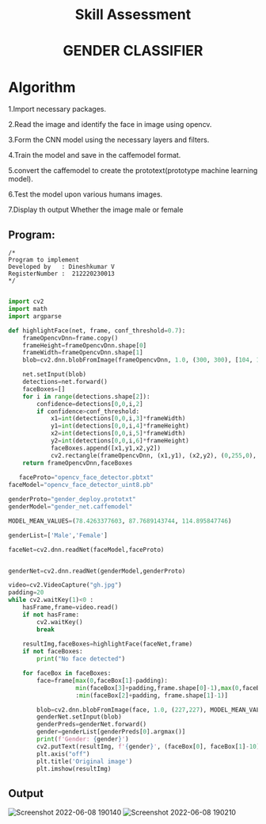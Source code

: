 # <p align="center"> Skill Assessment</p>
# <p align="center"> GENDER CLASSIFIER</p>
# Algorithm
1.Import necessary packages.

2.Read the image and identify  the face in image using opencv.

3.Form the CNN model using the necessary layers and filters.

4.Train the model and save in the caffemodel format.

5.convert the caffemodel to  create the prototext(prototype machine learning model).

6.Test the model upon various humans images.

7.Display th output Whether the image male or female

## Program:
```
/*
Program to implement 
Developed by   : Dineshkumar V
RegisterNumber :  212220230013
*/
```

```python

import cv2
import math
import argparse

def highlightFace(net, frame, conf_threshold=0.7):
    frameOpencvDnn=frame.copy()
    frameHeight=frameOpencvDnn.shape[0]
    frameWidth=frameOpencvDnn.shape[1]
    blob=cv2.dnn.blobFromImage(frameOpencvDnn, 1.0, (300, 300), [104, 117, 123], True, False)

    net.setInput(blob)
    detections=net.forward()
    faceBoxes=[]
    for i in range(detections.shape[2]):
        confidence=detections[0,0,i,2]
        if confidence>conf_threshold:
            x1=int(detections[0,0,i,3]*frameWidth)
            y1=int(detections[0,0,i,4]*frameHeight)
            x2=int(detections[0,0,i,5]*frameWidth)
            y2=int(detections[0,0,i,6]*frameHeight)
            faceBoxes.append([x1,y1,x2,y2])
            cv2.rectangle(frameOpencvDnn, (x1,y1), (x2,y2), (0,255,0), int(round(frameHeight/150)), 8)
    return frameOpencvDnn,faceBoxes
    
   faceProto="opencv_face_detector.pbtxt"
faceModel="opencv_face_detector_uint8.pb"

genderProto="gender_deploy.prototxt"
genderModel="gender_net.caffemodel"

MODEL_MEAN_VALUES=(78.4263377603, 87.7689143744, 114.895847746)

genderList=['Male','Female']

faceNet=cv2.dnn.readNet(faceModel,faceProto)


genderNet=cv2.dnn.readNet(genderModel,genderProto)

video=cv2.VideoCapture("gh.jpg")
padding=20
while cv2.waitKey(1)<0 :
    hasFrame,frame=video.read()
    if not hasFrame:
        cv2.waitKey()
        break
    
    resultImg,faceBoxes=highlightFace(faceNet,frame)
    if not faceBoxes:
        print("No face detected")

    for faceBox in faceBoxes:
        face=frame[max(0,faceBox[1]-padding):
                   min(faceBox[3]+padding,frame.shape[0]-1),max(0,faceBox[0]-padding)
                   :min(faceBox[2]+padding, frame.shape[1]-1)]

        blob=cv2.dnn.blobFromImage(face, 1.0, (227,227), MODEL_MEAN_VALUES, swapRB=False)
        genderNet.setInput(blob)
        genderPreds=genderNet.forward()
        gender=genderList[genderPreds[0].argmax()]
        print(f'Gender: {gender}')
        cv2.putText(resultImg, f'{gender}', (faceBox[0], faceBox[1]-10), cv2.FONT_HERSHEY_SIMPLEX, 0.8, (0,255,255), 2, cv2.LINE_AA)
        plt.axis("off")
        plt.title('Original image')
        plt.imshow(resultImg)
```

## Output



![Screenshot 2022-06-08 190140](https://user-images.githubusercontent.com/75235789/172630280-dd7ffa93-8c41-4730-b180-99e165b965d5.jpg)
![Screenshot 2022-06-08 190210](https://user-images.githubusercontent.com/75235789/172630292-6d02de4a-2369-443a-acda-1fc001f994ac.jpg)





